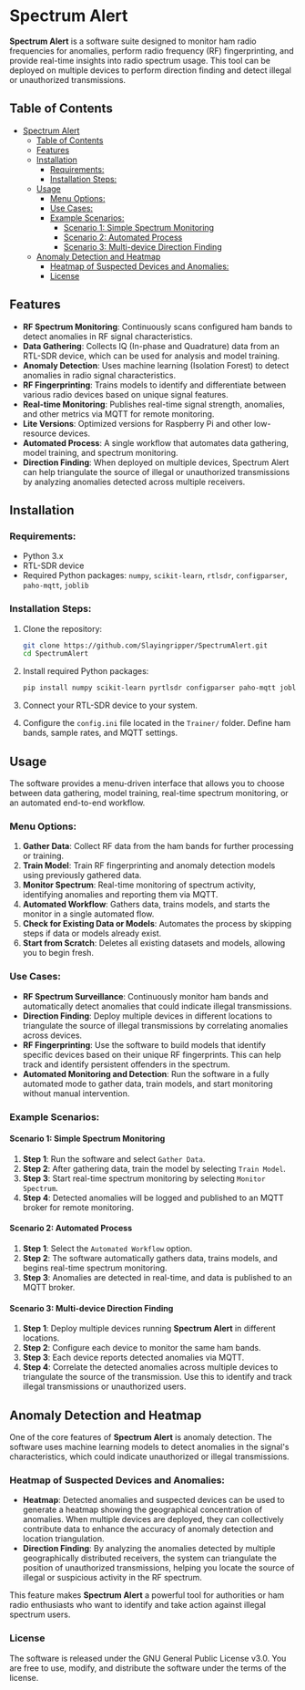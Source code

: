 # Spectrum Alert

**Spectrum Alert** is a software suite designed to monitor ham radio frequencies for anomalies, perform radio frequency (RF) fingerprinting, and provide real-time insights into radio spectrum usage. This tool can be deployed on multiple devices to perform direction finding and detect illegal or unauthorized transmissions.

## Table of Contents
- [Spectrum Alert](#spectrum-alert)
  - [Table of Contents](#table-of-contents)
  - [Features](#features)
  - [Installation](#installation)
    - [Requirements:](#requirements)
    - [Installation Steps:](#installation-steps)
  - [Usage](#usage)
    - [Menu Options:](#menu-options)
    - [Use Cases:](#use-cases)
    - [Example Scenarios:](#example-scenarios)
      - [Scenario 1: Simple Spectrum Monitoring](#scenario-1-simple-spectrum-monitoring)
      - [Scenario 2: Automated Process](#scenario-2-automated-process)
      - [Scenario 3: Multi-device Direction Finding](#scenario-3-multi-device-direction-finding)
  - [Anomaly Detection and Heatmap](#anomaly-detection-and-heatmap)
    - [Heatmap of Suspected Devices and Anomalies:](#heatmap-of-suspected-devices-and-anomalies)
    - [License](#license)

## Features
- **RF Spectrum Monitoring**: Continuously scans configured ham bands to detect anomalies in RF signal characteristics.
- **Data Gathering**: Collects IQ (In-phase and Quadrature) data from an RTL-SDR device, which can be used for analysis and model training.
- **Anomaly Detection**: Uses machine learning (Isolation Forest) to detect anomalies in radio signal characteristics.
- **RF Fingerprinting**: Trains models to identify and differentiate between various radio devices based on unique signal features.
- **Real-time Monitoring**: Publishes real-time signal strength, anomalies, and other metrics via MQTT for remote monitoring.
- **Lite Versions**: Optimized versions for Raspberry Pi and other low-resource devices.
- **Automated Process**: A single workflow that automates data gathering, model training, and spectrum monitoring.
- **Direction Finding**: When deployed on multiple devices, Spectrum Alert can help triangulate the source of illegal or unauthorized transmissions by analyzing anomalies detected across multiple receivers.

## Installation

### Requirements:
- Python 3.x
- RTL-SDR device
- Required Python packages: `numpy`, `scikit-learn`, `rtlsdr`, `configparser`, `paho-mqtt`, `joblib`
  
### Installation Steps:
1. Clone the repository:
   ```bash
   git clone https://github.com/Slayingripper/SpectrumAlert.git
   cd SpectrumAlert
   ```

2. Install required Python packages:
   ```bash
   pip install numpy scikit-learn pyrtlsdr configparser paho-mqtt joblib
   ```

3. Connect your RTL-SDR device to your system.

4. Configure the `config.ini` file located in the `Trainer/` folder. Define ham bands, sample rates, and MQTT settings.

## Usage

The software provides a menu-driven interface that allows you to choose between data gathering, model training, real-time spectrum monitoring, or an automated end-to-end workflow.

### Menu Options:

1. **Gather Data**: Collect RF data from the ham bands for further processing or training.
2. **Train Model**: Train RF fingerprinting and anomaly detection models using previously gathered data.
3. **Monitor Spectrum**: Real-time monitoring of spectrum activity, identifying anomalies and reporting them via MQTT.
4. **Automated Workflow**: Gathers data, trains models, and starts the monitor in a single automated flow.
5. **Check for Existing Data or Models**: Automates the process by skipping steps if data or models already exist.
6. **Start from Scratch**: Deletes all existing datasets and models, allowing you to begin fresh.

### Use Cases:
- **RF Spectrum Surveillance**: Continuously monitor ham bands and automatically detect anomalies that could indicate illegal transmissions.
- **Direction Finding**: Deploy multiple devices in different locations to triangulate the source of illegal transmissions by correlating anomalies across devices.
- **RF Fingerprinting**: Use the software to build models that identify specific devices based on their unique RF fingerprints. This can help track and identify persistent offenders in the spectrum.
- **Automated Monitoring and Detection**: Run the software in a fully automated mode to gather data, train models, and start monitoring without manual intervention.

### Example Scenarios:

#### Scenario 1: Simple Spectrum Monitoring
1. **Step 1**: Run the software and select `Gather Data`.
2. **Step 2**: After gathering data, train the model by selecting `Train Model`.
3. **Step 3**: Start real-time spectrum monitoring by selecting `Monitor Spectrum`.
4. **Step 4**: Detected anomalies will be logged and published to an MQTT broker for remote monitoring.

#### Scenario 2: Automated Process
1. **Step 1**: Select the `Automated Workflow` option.
2. **Step 2**: The software automatically gathers data, trains models, and begins real-time spectrum monitoring.
3. **Step 3**: Anomalies are detected in real-time, and data is published to an MQTT broker.

#### Scenario 3: Multi-device Direction Finding
1. **Step 1**: Deploy multiple devices running **Spectrum Alert** in different locations.
2. **Step 2**: Configure each device to monitor the same ham bands.
3. **Step 3**: Each device reports detected anomalies via MQTT.
4. **Step 4**: Correlate the detected anomalies across multiple devices to triangulate the source of the transmission. Use this to identify and track illegal transmissions or unauthorized users.

## Anomaly Detection and Heatmap

One of the core features of **Spectrum Alert** is anomaly detection. The software uses machine learning models to detect anomalies in the signal's characteristics, which could indicate unauthorized or illegal transmissions.

### Heatmap of Suspected Devices and Anomalies:
- **Heatmap**: Detected anomalies and suspected devices can be used to generate a heatmap showing the geographical concentration of anomalies. When multiple devices are deployed, they can collectively contribute data to enhance the accuracy of anomaly detection and location triangulation.
- **Direction Finding**: By analyzing the anomalies detected by multiple geographically distributed receivers, the system can triangulate the position of unauthorized transmissions, helping you locate the source of illegal or suspicious activity in the RF spectrum.

This feature makes **Spectrum Alert** a powerful tool for authorities or ham radio enthusiasts who want to identify and take action against illegal spectrum users.

### License

The software is released under the GNU General Public License v3.0. You are free to use, modify, and distribute the software under the terms of the license.